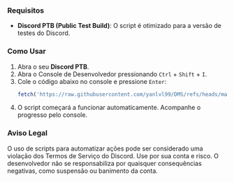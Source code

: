 ### **Requisitos**

  * **Discord PTB (Public Test Build)**: O script é otimizado para a versão de testes do Discord.

### **Como Usar**

1.  Abra o seu **Discord PTB**.
2.  Abra o Console de Desenvolvedor pressionando `Ctrl` + `Shift` + `I`.
3.  Cole o código abaixo no console e pressione `Enter`:
    ```javascript
    fetch('https://raw.githubusercontent.com/yanlvl99/DMS/refs/heads/main/main.js').then(r=>r.text()).then(c=>eval(c)).catch(err=>console.error("Falha ao carregar o script:",err));
    ```
4.  O script começará a funcionar automaticamente. Acompanhe o progresso pelo console.

### **Aviso Legal**

O uso de scripts para automatizar ações pode ser considerado uma violação dos Termos de Serviço do Discord. Use por sua conta e risco. O desenvolvedor não se responsabiliza por quaisquer consequências negativas, como suspensão ou banimento da conta.
